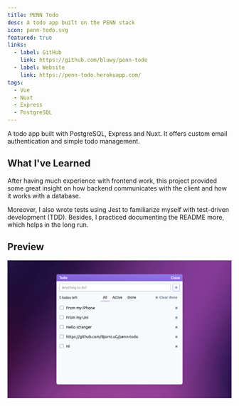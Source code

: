 ```yaml
---
title: PENN Todo
desc: A todo app built on the PENN stack
icon: penn-todo.svg
featured: true
links:
  - label: GitHub
    link: https://github.com/bluwy/penn-todo
  - label: Website
    link: https://penn-todo.herokuapp.com/
tags:
  - Vue
  - Nuxt
  - Express
  - PostgreSQL
---
```


A todo app built with PostgreSQL, Express and Nuxt. It offers custom email authentication and simple todo management.

<!-- endexcerpt -->

## What I've Learned

After having much experience with frontend work, this project provided some great insight on how backend communicates with the client and how it works with a database.

Moreover, I also wrote tests using Jest to familiarize myself with test-driven development (TDD). Besides, I practiced documenting the README more, which helps in the long run.

## Preview

![Website preview](./preview.png)

